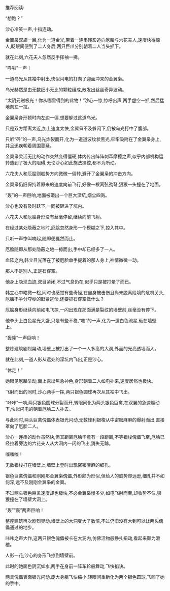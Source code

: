 
推荐阅读:

“想跑？”

沙心冷笑一声,十指连动。

金翼枭双翅一展,化为一道金光,带着一连串残影追向厄脍与六花夫人,速度快得惊人,眨眼间便到了二人身后,两只巨爪分别朝着二人当头抓下。

就在此刻,六花夫人忽然反手挥袖一拂。

“呼啦”一声！

一道乌光从其袖中射出,快似闪电的打向了迎面冲来的金翼枭。

乌光赫然是由无数细小无比的颗粒组成,散发出丝丝奇异波动。

“太阴元磁极光！你从哪里得到的此物！”沙心一惊,惊呼出声,两手虚空一抓,然后猛地向左一拉。

金翼枭身形顿时向左边一偏,想要躲过这道乌光。

只是双方距离太近,加上速度太快,金翼枭不及躲闪下,仍被乌光打中了腹部。

只听“砰”的一声,乌光炸裂而开,化为一道道波纹状黑光,牢牢吸附在了金翼枭身上,并且迅疾朝着周围蔓延。

金翼枭灵活无比的动作突然变得僵硬,体内传出阵阵刺耳摩擦之声,似乎内部机构运转遭到了极大的阻碍,无论沙心如此施法操控,都不为所动。

六花夫人和厄脍则趁势方向微微一偏转,避开了金翼枭的冲击方向。

金翼枭仍旧保持着原来的速度向前飞行,好像一根离弦劲弩,狠狠一头撞在了地面。

“轰”的一声巨响,地面被砸出一个巨大深坑,烟尘四溅。

沙心也没有及时跃下,一同被砸进了坑内。

六花夫人和厄脍身形没有丝毫停留,继续向前飞射。

在经过某处隐蔽之地时,厄脍忽然身形一个模糊之下,掠入其中。

只听一声惨叫响起,随即便戛然而止。

厄脍随即从那处隐蔽之地一掠而出,手中却已经多了一人。

血阵之内,韩立目光落在了被厄脍单手提着的那人身上,神情微微一动。

那人不是别人,正是石穿空。

他身上隐现血迹,双目紧闭,不过气息仍在,似乎只是被打晕了而已。

韩立心中略微一松,同时也感觉有些奇怪,在自身被击伤且尚未脱离险境的危机关头,厄脍不争分夺秒的赶紧逃命,还要抓石穿空做什么？

厄脍身形继续向前如电飞掠,一闪出现在那面满是裂纹的墙壁前,丝毫没有停下。

他拳头上白色星光大盛,只是有些不稳,“嗤”的一声,化为一道白色流星,砸在墙壁上。

“轰隆”一声巨响！

整栋建筑剧烈晃动,墙壁上被打出了一个一人多高的大洞,外面的光亮透墙而入。

就在此刻,一道人影从远处的深坑内飞出,正是沙心。

“休走！”

她眼见厄脍举动,面上露出焦急神色,身形朝着二人如电扑来,速度居然也极快。

飞射而出的同时,沙心两手一挥,两只银色圆球再次从其袖中飞出。

“咔咔”一响,两只银色圆球分裂而开,转眼间化为两头银色巨禽,在双翼的急速煽动下,快似闪电的朝着厄脍二人扑去。

与此同时,两头巨禽傀儡体表银光闪动,无数锋利银梭从中密密麻麻的爆射而出,直接罩向了厄脍二人。

沙心一连串的动作虽然快,但其距离厄脍毕竟有一段距离,不等银梭傀儡飞至,厄脍已经拉着旁边的六花夫人从大洞内一闪的飞出,消失无踪。

嗤嗤嗤！

无数银梭打在墙壁上,墙壁上登时出现密密麻麻的细孔。

银色巨禽傀儡和刚刚那金翼枭傀儡,外形颇为形似,但给人的威势却远逊,细孔并不如何深,远不及刚刚金翼枭的金翼。

不过两头银色巨禽速度却也极快,不必金翼枭慢多少,如电飞射而至,却收势不住,狠狠撞在了墙壁大洞上。

“轰”“轰”两声巨响！

整座建筑再次剧烈晃动,墙壁上的大洞变大了数倍,不过仍旧没有大到可以让两头傀儡通过的地步。

咔咔之声大作,这两只银色傀儡被卡在大洞内,仿佛活物般挣扎扭动,看起来颇为滑稽。

人影一花,沙心的身形飞掠到墙壁前。

此时的她面色阴沉如水,两手在身前一阵车轮般舞动,飞快掐诀。

两具傀儡表面银光闪动,庞大身躯飞快缩小,转眼间重新化为两个银色圆球,飞回了她的手中。